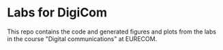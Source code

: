 # Labs for DigiCom
This repo contains the code and generated figures and plots from the labs in the course "Digital communications" at EURECOM.
